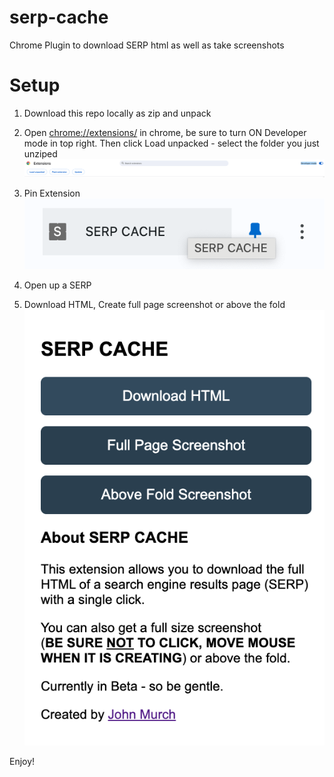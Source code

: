 # serp-cache

Chrome Plugin to download SERP html as well as take screenshots

# Setup

1. Download this repo locally as zip and unpack
2. Open [chrome://extensions/](chrome://extensions/) in chrome, be sure to turn ON Developer mode in top right. Then click Load unpacked - select the folder you just unziped
   ![Developer Mode](screenshots/developer-mode.png)

3. Pin Extension
   ![Pin Extension](screenshots/pin-extension.png)
4. Open up a SERP
5. Download HTML, Create full page screenshot or above the fold
   ![SERP CACHE Extension](screenshots/serp-cache-extension.png)

Enjoy!
